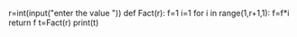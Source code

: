 r=int(input("enter the value  "))
def Fact(r):
    f=1
    i=1
    for i in range(1,r+1,1):
        f=f*i
    return f
t=Fact(r)
print(t)

